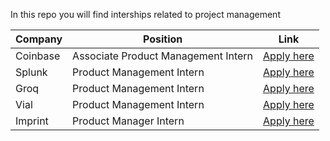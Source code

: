 In this repo you will find interships related to project management

| **Company**   | **Position**                      | **Link**                               |
|---------------|-----------------------------------|----------------------------------------|
| Coinbase      | Associate Product Management Intern | [Apply here](https://lnkd.in/gH_PpHt5) | 
| Splunk        | Product Management Intern         | [Apply here](https://lnkd.in/g-B2xZwR) | 
| Groq          | Product Management Intern         | [Apply here](https://lnkd.in/gqMgwNVQ) | 
| Vial          | Product Management Intern         | [Apply here](https://lnkd.in/gKrd5bXw) | 
| Imprint       | Product Manager Intern            | [Apply here](https://lnkd.in/gTR65vgQ) |
